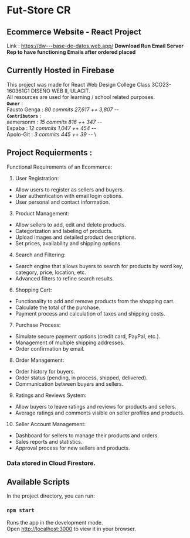# Fut-Store CR 
## Ecommerce Website - React Project
Link : https://dw---base-de-datos.web.app/
**Download Run Email Server Rep to have functioning Emails after ordered placed**
## Currently Hosted in Firebase
This project was made for React Web Design College Class 3CO23-160361G1 DISEÑO WEB II, ULACIT. \
All resources are used for learning / school related purposes. \
**`Owner`** : \
Fausto Genga : *80 commits    27,617 ++    3,807 --* \
**`Contributors`** : \
aemersonm : *15 commits    816 ++    347 --* \
Espaba : *12 commits    1,047 ++    454 --* \
Apolo-Git : *3 commits    445 ++    39 --* \

## Project Requierments :
Functional Requirements of an Ecommerce:
1. User Registration:
  - Allow users to register as sellers and buyers.
  - User authentication with email login options.
  - User personal and contact information.
    
3. Product Management:
  - Allow sellers to add, edit and delete products.
  - Categorization and labeling of products.
  - Upload images and detailed product descriptions.
  - Set prices, availability and shipping options.
    
4. Search and Filtering:
  - Search engine that allows buyers to search for products by word key, category, price, location, etc.
  - Advanced filters to refine search results.
    
6. Shopping Cart:
  - Functionality to add and remove products from the shopping cart.
  - Calculate the total of the purchase.
  - Payment process and calculation of taxes and shipping costs.
    
7. Purchase Process:
  - Simulate secure payment options (credit card, PayPal, etc.).
  - Management of multiple shipping addresses.
  - Order confirmation by email.
    
8. Order Management:
  - Order history for buyers.
  - Order status (pending, in process, shipped, delivered).
  - Communication between buyers and sellers.
    
9. Ratings and Reviews System:
  - Allow buyers to leave ratings and reviews for products and sellers.
  - Average ratings and comments visible on seller profiles and products.

10. Seller Account Management:
  - Dashboard for sellers to manage their products and orders.
  - Sales reports and statistics.
  - Approval process for new sellers and products.

### Data stored in Cloud Firestore.
## Available Scripts
In the project directory, you can run:
### `npm start`
Runs the app in the development mode.\
Open [http://localhost:3000](http://localhost:3000) to view it in your browser.
